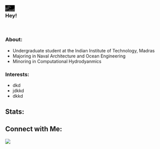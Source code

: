 <img align="left" src="wv.png" width = "30px">

### Hey!

<br>

### About:
- Undergraduate student at the Indian Institute of Technology, Madras
- Majoring in Naval Architecture and Ocean Engineering
- Minoring in Computational Hydrodyanmics

### Interests:
- dkd
- jdkkd
- dkkd

## Stats:

## Connect with Me:
<a href="https://www.linkedin.com/in/dilipkumar711/"> <img align="center" src="https://img.shields.io/badge/LinkedIn-0077B5?style=for-the-badge&logo=linkedin&logoColor=white"></a>
